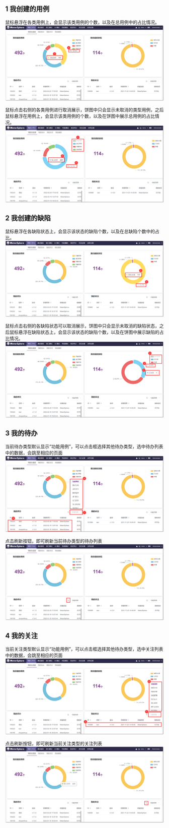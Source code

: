 ## 1 我创建的用例
鼠标悬浮在各类用例上，会显示该类用例的个数，以及在总用例中的占比情况。
![显示用例个数](../../img/user_manual/my_desk/dashboard/case_1.png)

鼠标点击右侧的各类用例进行取消展示，饼图中只会显示未取消的类型用例，之后鼠标悬浮在用例上，会显示该类用例的个数，以及在饼图中展示总用例的占比情况。
![显示用例个数](../../img/user_manual/my_desk/dashboard/case_2.png)

## 2 我创建的缺陷
鼠标悬浮在各缺陷状态上，会显示该状态的缺陷个数，以及在总缺陷个数中的占比。
![显示缺陷个数](../../img/user_manual/my_desk/dashboard/bug_1.png)

鼠标点击右侧的各缺陷状态可以取消展示，饼图中只会显示未取消的缺陷状态，之后鼠标悬浮在缺陷状态上，会显示该状态的缺陷个数，以及在饼图中展示缺陷的占比情况。
![显示缺陷个数](../../img/user_manual/my_desk/dashboard/bug_2.png)

## 3 我的待办
当前待办类型默认显示“功能用例”，可以点击框选择其他待办类型，选中待办列表中的数据，会跳至相应的页面
![显示我的待办](../../img/user_manual/my_desk/dashboard/todo_1.png)

点击刷新按钮，即可刷新当前待办类型的待办列表
![显示我的待办](../../img/user_manual/my_desk/dashboard/todo_2.png)

## 4 我的关注
当前关注类型默认显示“功能用例”，可以点击框选择其他待办类型，选中关注列表中的数据，会跳至相应的页面
![显示我的关注](../../img/user_manual/my_desk/dashboard/attention_1.png)

点击刷新按钮，即可刷新当前关注类型的关注列表
![显示我的关注](../../img/user_manual/my_desk/dashboard/attention_2.png)
